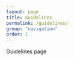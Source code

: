 ```yaml
---
layout: page
title: Guidelines
permalink: /guidelines/
group: "navigation"
order: 1
---
```


Guidelines page
